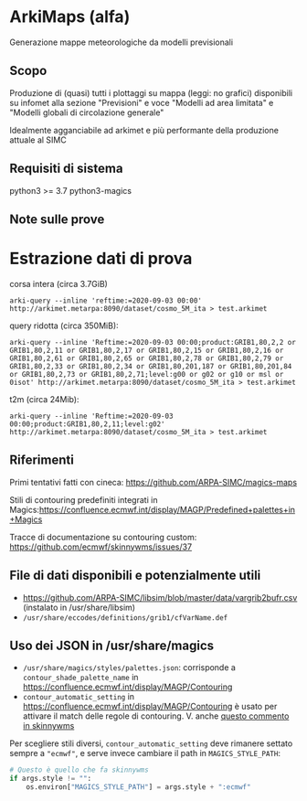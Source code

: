 # ArkiMaps (alfa)
Generazione mappe meteorologiche da modelli previsionali

## Scopo
Produzione di (quasi) tutti i plottaggi su mappa (leggi: no grafici) disponibili su infomet alla sezione "Previsioni" e voce "Modelli ad area limitata" e "Modelli globali di circolazione generale"

Idealmente agganciabile ad arkimet e più performante della produzione attuale al SIMC

## Requisiti di sistema

python3 >= 3.7
python3-magics

## Note sulle prove

# Estrazione dati di prova

corsa intera (circa 3.7GiB)
```
arki-query --inline 'reftime:=2020-09-03 00:00' http://arkimet.metarpa:8090/dataset/cosmo_5M_ita > test.arkimet
```

query ridotta (circa 350MiB):

```
arki-query --inline 'Reftime:=2020-09-03 00:00;product:GRIB1,80,2,2 or GRIB1,80,2,11 or GRIB1,80,2,17 or GRIB1,80,2,15 or GRIB1,80,2,16 or GRIB1,80,2,61 or GRIB1,80,2,65 or GRIB1,80,2,78 or GRIB1,80,2,79 or GRIB1,80,2,33 or GRIB1,80,2,34 or GRIB1,80,201,187 or GRIB1,80,201,84 or GRIB1,80,2,73 or GRIB1,80,2,71;level:g00 or g02 or g10 or msl or 0isot' http://arkimet.metarpa:8090/dataset/cosmo_5M_ita > test.arkimet
```

t2m (circa 24Mib):
```
arki-query --inline 'Reftime:=2020-09-03 00:00;product:GRIB1,80,2,11;level:g02' http://arkimet.metarpa:8090/dataset/cosmo_5M_ita > test.arkimet
```


## Riferimenti
Primi tentativi fatti con cineca: https://github.com/ARPA-SIMC/magics-maps

Stili di contouring predefiniti integrati in Magics:https://confluence.ecmwf.int/display/MAGP/Predefined+palettes+in+Magics 

Tracce di documentazione su contouring custom: https://github.com/ecmwf/skinnywms/issues/37



## File di dati disponibili e potenzialmente utili

* https://github.com/ARPA-SIMC/libsim/blob/master/data/vargrib2bufr.csv (instalato in /usr/share/libsim)
* `/usr/share/eccodes/definitions/grib1/cfVarName.def`


## Uso dei JSON in /usr/share/magics

* `/usr/share/magics/styles/palettes.json`: corrisponde a
  `contour_shade_palette_name` in <https://confluence.ecmwf.int/display/MAGP/Contouring>
* `contour_automatic_setting` in
  <https://confluence.ecmwf.int/display/MAGP/Contouring> è usato per attivare
  il match delle regole di contouring. V. anche [questo commento in skinnywms](https://github.com/ecmwf/skinnywms/issues/37#issuecomment-562215449)

Per scegliere stili diversi, `contour_automatic_setting` deve rimanere settato
sempre a `"ecmwf"`, e serve invece cambiare il path in `MAGICS_STYLE_PATH`:

```py
# Questo è quello che fa skinnywms
if args.style != "":
    os.environ["MAGICS_STYLE_PATH"] = args.style + ":ecmwf"
```

